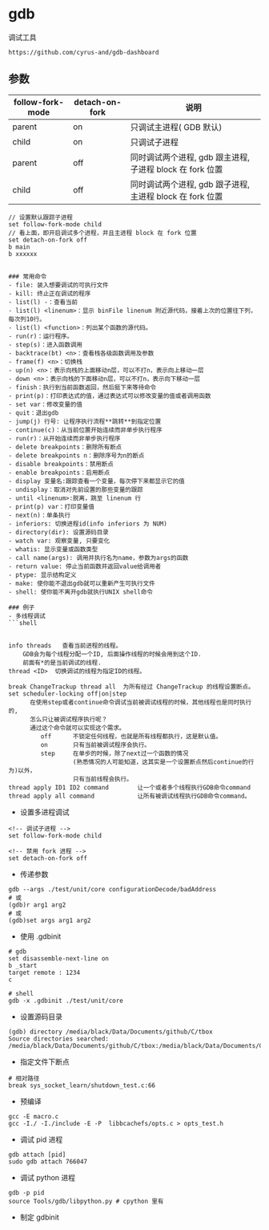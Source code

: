 # gdb
调试工具

```
https://github.com/cyrus-and/gdb-dashboard
```

## 参数
| follow-fork-mode | detach-on-fork | 说明 |
| ---- | ---- | ---- |
| parent | on | 只调试主进程( GDB 默认) |
| child | on | 只调试子进程 |
| parent | off | 同时调试两个进程, gdb 跟主进程, 子进程 block 在 fork 位置 |
| child | off | 同时调试两个进程, gdb 跟子进程, 主进程 block 在 fork 位置 |

```shell
// 设置默认跟踪子进程
set follow-fork-mode child
// 看上面，即开启调试多个进程，并且主进程 block 在 fork 位置
set detach-on-fork off
b main
b xxxxxx
```

```

### 常用命令
- file: 装入想要调试的可执行文件
- kill: 终止正在调试的程序
- list(l) -：查看当前
- list(l) <linenum>：显示 binFile linenum 附近源代码，接着上次的位置往下列，每次列10行。
- list(l) <function>：列出某个函数的源代码。
- run(r)：运行程序。
- step(s)：进入函数调用
- backtrace(bt) <n>：查看栈各级函数调用及参数
- frame(f) <n>：切换栈
- up(n) <n>：表示向栈的上面移动n层，可以不打n，表示向上移动一层
- down <n>：表示向栈的下面移动n层，可以不打n，表示向下移动一层
- finish：执行到当前函数返回，然后挺下来等待命令
- print(p)：打印表达式的值，通过表达式可以修改变量的值或者调用函数
- set var：修改变量的值
- quit：退出gdb
- jump(j) 行号: 让程序执行流程**跳转**到指定位置
- continue(c)：从当前位置开始连续而非单步执行程序
- run(r)：从开始连续而非单步执行程序
- delete breakpoints：删除所有断点
- delete breakpoints n：删除序号为n的断点
- disable breakpoints：禁用断点
- enable breakpoints：启用断点
- display 变量名:跟踪查看一个变量，每次停下来都显示它的值
- undisplay：取消对先前设置的那些变量的跟踪
- until <linenum>:脱离，跳至 linenum 行
- print(p) var：打印变量值
- next(n)：单条执行
- inferiors: 切换进程id(info inferiors 为 NUM)
- directory(dir): 设置源码目录
- watch var: 观察变量, 只要变化
- whatis: 显示变量或函数类型
- call name(args): 调用并执行名为name，参数为args的函数
- return value: 停止当前函数并返回value给调用者
- ptype: 显示结构定义
- make: 使你能不退出gdb就可以重新产生可执行文件
- shell: 使你能不离开gdb就执行UNIX shell命令

### 例子
- 多线程调试
```shell


info threads   查看当前进程的线程。
    GDB会为每个线程分配一个ID, 后面操作线程的时候会用到这个ID.
    前面有*的是当前调试的线程.
thread <ID>  切换调试的线程为指定ID的线程。

break ChangeTrackup thread all  为所有经过 ChangeTrackup 的线程设置断点。
set scheduler-locking off|on|step    
      在使用step或者continue命令调试当前被调试线程的时候，其他线程也是同时执行的,
      怎么只让被调试程序执行呢？
      通过这个命令就可以实现这个需求。
         off      不锁定任何线程，也就是所有线程都执行，这是默认值。
         on       只有当前被调试程序会执行。
         step     在单步的时候，除了next过一个函数的情况
                  (熟悉情况的人可能知道，这其实是一个设置断点然后continue的行为)以外，
                  只有当前线程会执行。
thread apply ID1 ID2 command        让一个或者多个线程执行GDB命令command
thread apply all command            让所有被调试线程执行GDB命令command。
```

- 设置多进程调试
```shell
<!-- 调试子进程 -->
set follow-fork-mode child

<!-- 禁用 fork 进程 -->
set detach-on-fork off
```

- 传递参数
```shell
gdb --args ./test/unit/core configurationDecode/badAddress
# 或
(gdb)r arg1 arg2
# 或
(gdb)set args arg1 arg2
```

- 使用 .gdbinit
```
# gdb
set disassemble-next-line on
b _start
target remote : 1234
c

# shell
gdb -x .gdbinit ./test/unit/core
```

- 设置源码目录
```
(gdb) directory /media/black/Data/Documents/github/C/tbox
Source directories searched: /media/black/Data/Documents/github/C/tbox:/media/black/Data/Documents/C/C_learn/out/obj/tbox_learn/heap_test1:$cdir:$cwd
```

- 指定文件下断点
```shell
# 相对路径
break sys_socket_learn/shutdown_test.c:66
```

- 预编译
```shell
gcc -E macro.c
gcc -I./ -I./include -E -P  libbcachefs/opts.c > opts_test.h
```

- 调试 pid 进程
```shell
gdb attach [pid] 
sudo gdb attach 766047
```

- 调试 python 进程
```shell
gdb -p pid
source Tools/gdb/libpython.py # cpython 里有
```


- 制定 gdbinit
